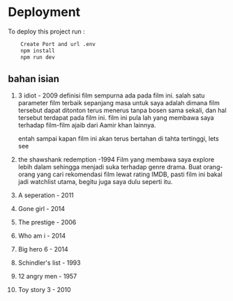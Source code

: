 # Deployment

To deploy this project run :

```bash
    Create Port and url .env
    npm install
    npm run dev
```

## bahan isian

1. 3 idiot - 2009
   definisi film sempurna ada pada film ini. salah satu parameter film terbaik sepanjang masa untuk saya adalah dimana film tersebut dapat ditonton terus menerus tanpa bosen sama sekali, dan hal tersebut terdapat pada film ini. film ini pula lah yang membawa saya terhadap film-film ajaib dari Aamir khan lainnya.

   entah sampai kapan film ini akan terus bertahan di tahta tertinggi, lets see

2. the shawshank redemption -1994
   Film yang membawa saya explore lebih dalam sehingga menjadi suka terhadap genre drama. Buat orang-orang yang cari rekomendasi film lewat rating IMDB, pasti film ini bakal jadi watchlist utama, begitu juga saya dulu seperti itu.

3. A seperation - 2011
4. Gone girl - 2014
5. The prestige - 2006
6. Who am i - 2014
7. Big hero 6 - 2014
8. Schindler's list - 1993
9. 12 angry men - 1957
10. Toy story 3 - 2010
